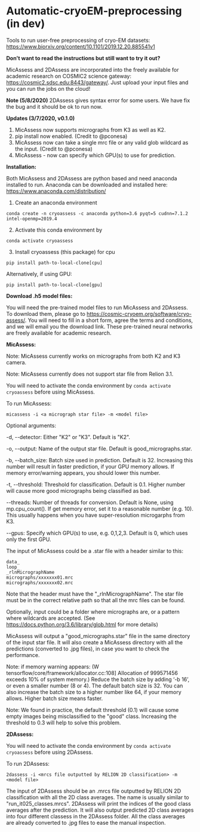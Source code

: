 # Automatic-cryoEM-preprocessing (in dev)
Tools to run user-free preprocessing of cryo-EM datasets: https://www.biorxiv.org/content/10.1101/2019.12.20.885541v1

**Don't want to read the instructions but still want to try it out?**

MicAssess and 2DAssess are incorporated into the freely available for academic research on COSMIC2 science gateway: https://cosmic2.sdsc.edu:8443/gateway/. Just upload your input files and you can run the jobs on the cloud!

**Note (5/8/2020)**
2DAssess gives syntax error for some users. We have fix the bug and it should be ok to run now.


**Updates (3/7/2020, v0.1.0)**
1. MicAssess now supports micrographs from K3 as well as K2.
2. pip install now enabled. (Credit to @pconesa)
3. MicAssess now can take a single mrc file or any valid glob wildcard as the input. (Credit to @pconesa)
4. MicAssess - now can specify which GPU(s) to use for prediction.

**Installation:**

Both MicAssess and 2DAssess are python based and need anaconda installed to run. Anaconda can be downloaded and installed here: https://www.anaconda.com/distribution/

1. Create an anaconda environment
```
conda create -n cryoassess -c anaconda python=3.6 pyqt=5 cudnn=7.1.2 intel-openmp=2019.4
```
2. Activate this conda environment by
```
conda activate cryoassess
```
3. Install cryoassess (this package) for cpu
```
pip install path-to-local-clone[cpu]
```
Alternatively, if using GPU:
```
pip install path-to-local-clone[gpu]
```

**Download .h5 model files:**

You will need the pre-trained model files to run MicAssess and 2DAssess. To download them, please go to https://cosmic-cryoem.org/software/cryo-assess/. You will need to fill in a short form, agree the terms and conditions, and we will email you the download link. These pre-trained neural networks are freely available for academic research.

**MicAssess:**

Note: MicAssess currently works on micrographs from both K2 and K3 camera.

Note: MicAssess currently does not support star file from Relion 3.1.

You will need to activate the conda environment by ```conda activate cryoassess``` before using MicAssess.

To run MicAssess:
```
micassess -i <a micrograph star file> -m <model file>
```

Optional arguments:

-d, --detector: Either "K2" or "K3". Default is "K2".

-o, --output: Name of the output star file. Default is good_micrographs.star.

-b, --batch_size: Batch size used in prediction. Default is 32. Increasing this number will result in faster prediction, if your GPU memory allows. If memory error/warning appears, you should lower this number.

-t, --threshold: Threshold for classification. Default is 0.1. Higher number will cause more good micrographs being classified as bad.

--threads: Number of threads for conversion. Default is None, using mp.cpu_count(). If get memory error, set it to a reasonable number (e.g. 10). This usually happens when you have super-resolution microgarphs from K3.

--gpus: Specify which GPU(s) to use, e.g. 0,1,2,3. Default is 0, which uses only the first GPU.

The input of MicAssess could be a .star file with a header similar to this:
```
data_
loop_
_rlnMicrographName
micrographs/xxxxxxx01.mrc
micrographs/xxxxxxx02.mrc
```
Note that the header must have the "\_rlnMicrographName". The star file must be in the correct relative path so that all the mrc files can be found.

Optionally, input could be a folder where micrographs are, or a pattern where wildcards are accepted. (See https://docs.python.org/3.6/library/glob.html for more details)

MicAssess will output a "good_micrographs.star" file in the same directory of the input star file. It will also create a MicAssess directory with all the predictions (converted to .jpg files), in case you want to check the performance.

Note: if memory warning appears:
(W tensorflow/core/framework/allocator.cc:108] Allocation of 999571456 exceeds 10% of system memory.)
Reduce the batch size by adding ‘-b 16’, or even a smaller number (8 or 4). The default batch size is 32. You can also increase the batch size to a higher number like 64, if your memory allows. Higher batch size means faster.

Note: We found in practice, the default threshold (0.1) will cause some empty images being misclassified to the "good" class. Increasing the threshold to 0.3 will help to solve this problem.

**2DAssess:**

You will need to activate the conda environment by ```conda activate cryoassess``` before using 2DAssess.

To run 2DAssess:
```
2dassess -i <mrcs file outputted by RELION 2D classification> -m <model file>
```
The input of 2DAssess should be an .mrcs file outputted by RELION 2D classification with all the 2D class averages. The name is usually similar to "run_it025_classes.mrcs".
2DAssess will print the indices of the good class averages after the prediction. It will also output predicted 2D class averages into four different classess in the 2DAssess folder. All the class averages are already converted to .jpg files to ease the manual inspection.
